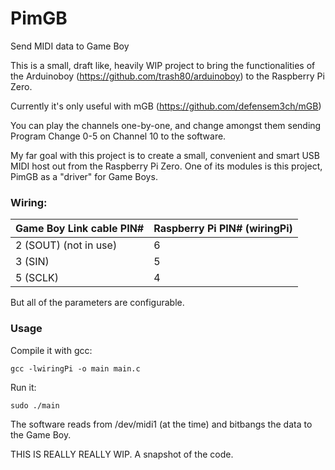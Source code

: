 
# PimGB
Send MIDI data to Game Boy

This is a small, draft like, heavily WIP project to bring the functionalities of the Arduinoboy (https://github.com/trash80/arduinoboy) to the Raspberry Pi Zero.

Currently it's only useful with mGB (https://github.com/defensem3ch/mGB)

You can play the channels one-by-one, and change amongst them sending Program Change 0-5 on Channel 10 to the software.

My far goal with this project is to create a small, convenient and smart USB MIDI host out from the Raspberry Pi Zero. One of its modules is this project, PimGB as a "driver" for Game Boys.

### Wiring:
|Game Boy Link cable PIN#|Raspberry Pi PIN# (wiringPi)  |
|--|--|
| 2 (SOUT) (not in use) | 6 |
| 3 (SIN) | 5 |
| 5 (SCLK) | 4 |
But all of the parameters are configurable.

### Usage
Compile it with gcc:

    gcc -lwiringPi -o main main.c

Run it:

    sudo ./main

The software reads from /dev/midi1 (at the time) and bitbangs the data to the Game Boy.


THIS IS REALLY REALLY WIP.
A snapshot of the code.
